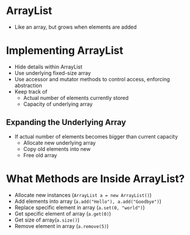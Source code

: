 # ArrayList<T>

- Like an array, but grows when elements are added

# Implementing ArrayList

- Hide details within ArrayList
- Use underlying fixed-size array
- Use accessor and mutator methods to control access, enforcing abstraction
- Keep track of
    - Actual number of elements currently stored
    - Capacity of underlying array

## Expanding the Underlying Array

- If actual number of elements becomes bigger than current capacity
    - Allocate new underlying array
    - Copy old elements into new
    - Free old array

# What Methods are Inside ArrayList?

- Allocate new instances (`ArrayList a = new ArrayList()`)
- Add elements into array (`a.add("Hello"), a.add("Goodbye")`)
- Replace specific element in array (`a.set(0, "world")`)
- Get specific element of array (`a.get(0)`)
- Get size of array(`a.size()`)
- Remove element in array (`a.remove(5)`)